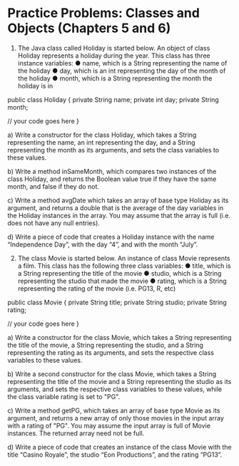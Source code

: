 # Practice Problems: Classes and Objects (Chapters 5 and 6)

1.  The Java class called Holiday is started below. An object of class Holiday represents a holiday during the year. This class has three instance variables:
    ● name, which is a String representing the name of the holiday
    ● day, which is an int representing the day of the month of the holiday
    ● month, which is a String representing the month the holiday is in

public class Holiday { private String name; private int day; private String month;

// your code goes here
}

a) Write a constructor for the class Holiday, which takes a String representing the name, an int
representing the day, and a String representing the month as its arguments, and sets the class
variables to these values.

b) Write a method inSameMonth, which compares two instances of the class Holiday, and returns the
Boolean value true if they have the same month, and false if they do not.

c) Write a method avgDate which takes an array of base type Holiday as its argument, and returns a
double that is the average of the day variables in the Holiday instances in the array. You may
assume that the array is full (i.e. does not have any null entries).

d) Write a piece of code that creates a Holiday instance with the name “Independence Day”, with the
day “4”, and with the month “July”.

2. The class Movie is started below. An instance of class Movie represents a film. This class has
   the following three class variables:
   ● title, which is a String representing the title of the movie
   ● studio, which is a String representing the studio that made the movie
   ● rating, which is a String representing the rating of the movie (i.e. PG­13, R, etc)

public class Movie { private String title; private String studio; private String rating;

// your code goes here
}

a) Write a constructor for the class Movie, which takes a String representing the title of the
movie, a String representing the studio, and a String representing the rating as its arguments, and
sets the respective class variables to these values.

b) Write a second constructor for the class Movie, which takes a String representing the title of
the movie and a String representing the studio as its arguments, and sets the respective class
variables to these values, while the class variable rating is set to "PG".

c) Write a method getPG, which takes an array of base type Movie as its argument, and returns a new
array of only those movies in the input array with a rating of "PG". You may assume the input array
is full of Movie instances. The returned array need not be full.

d) Write a piece of code that creates an instance of the class Movie with the title “Casino
Royale”, the studio “Eon Productions”, and the rating “PG­13”.
